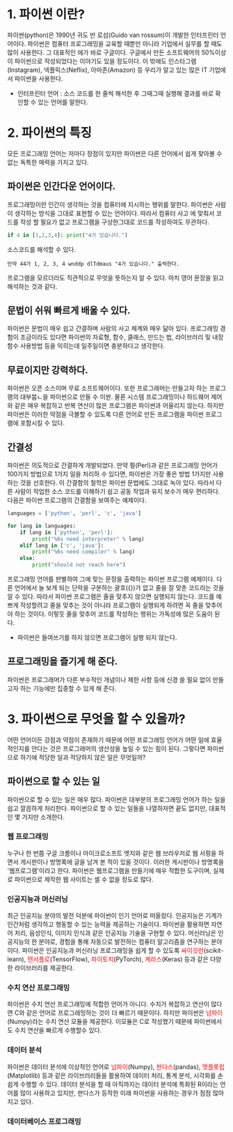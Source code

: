 # 1. 파이썬 이란?
파이썬(python)은 1990년 귀도 반 로섬(Guido van rossum)이 개발한 인터프린터 언어이다. 파이썬은 컴퓨터 프로그래밍을 교육할 때뿐만 아니라 기업에서 실무를 할 때도 많이 사용한다. 그 대표적인 에가 바로 구글이다. 구글에서 만든 소프트웨어의 50%이상이 파이썬으로 작성되었다는 이야기도 있을 정도이다. 이 밖에도 인스타그램(Instagram), 넥플릭스(Neflix), 아마존(Amazon) 등 우리가 알고 있는 많은 IT 기업에서 파이썬을 사용한다.
* 인터프린터 언어 : 소스 코드를 한 줄씩 해석한 후 그때그때 실행해 결과를 바로 확인할 수 있는 언어를 말한다.

# 2. 파이썬의 특징 
모든 프로그래밍 언어는 저마다 장점이 있지만 파이썬은 다른 언어에서 쉽게 찾아볼 수 없는 독특한 매력을 가지고 있다.

## 파이썬은 인간다운 언어이다.
프로그래밍이란 인간이 생각하는 것을 컴퓨터에 지시하는 행위를 말한다. 파이썬은 사람이 생각하는 방식을 그대로 표현할 수 있는 언어이다. 따라서 컴퓨터 사고 에 맞춰서 코드를 작성 할 필요가 없고 프로그램을 구상한그대로 코드를 작성하여도 무관하다.
```python 
if 4 in [1,2,3,4]: print("4가 있습니다.")
```
소스코드를 해석할 수 있다.
```
만약 44가 1, 2, 3, 4 wnddp dlTdmaus "4가 있습니다." 출력한다.
```
프로그램을 모르더라도 직관적으로 무엇을 뜻하는지 알 수 있다. 마치 영어 문장을 읽고 해석하는 것과 같다.

## 문법이 쉬워 빠르게 배울 수 있다.
파이썬은 문법이 매우 쉽고 간결하며 사람의 사고 체계와 매우 닮아 있다. 프로그래밍 경험이 조금이라도 있다면 파이썬의 자료형, 함수, 클래스, 만드는 법, 라이브러리 및 내장 함수 사용방법 등을 익히는데 일주일이면 충분하다고 생각한다.

## 무료이지만 강력하다.
파이썬은 오픈 소스이며 무료 소프트웨어이다. 또한 프로그래머는 만들고자 하는 프로그램의 대부붑ㄴ을 파이썬으로 만들 수 이싿. 물론 시스템 프로그래밍이나 하드웨어 제어와 같은 매우 복잡하고 반복 연산이 많은 프로그램은 파이썬과 어울리지 않는다. 하지만 파이썬은 이러한 약점을 극볼할 수 있도록 다른 언어로 만든 프로그램을 파이썬 프로그램에 포함시킬 수 있다.
## 간결성
파이썬은 의도적으로 간결하게 개발되었다. 만약 펄(Perl)과 같은 프로그래밍 언어가 100가지 방법으로 1가지 일을 처리하 수 있다면, 파이썬은 가장 좋은 방법 1가지만 사용하는 것을 선호한다. 이 간결함의 철학은 파이썬 문법에도 그대로 녹아 있다. 따라서 다른 사람이 작업한 소스 코드를 이해하기 쉽고 공동 작업과 유지 보수가 매우 편리하다.
다음은 파이썬 프로그램의 간결함을 보여주는 예제이다.
```python
languages = ['python', 'perl', 'c', 'java']

for lang in languages:
    if lang in ['python', 'perl']:
        print("%6s need interpreter" % lang)
    elif lang in ['c', 'java']:
        print("%6s need compiler" % lang)
    else:
        print("should not reach here")
```
프로그래밍 언어를 판별하여 그에 맞는 문장을 출력하는 파이썬 프로그램 예제이다. 다른 언어에서 늘 보게 되는 단락을 구분하는 괄호({})가 없고 줄을  잘 맞춘 코드라는 것을 알 수 있다.
따라서 파이썬 프로그램은 줄을 맞추지 않으면 실행되지 않는다. 코드를 예쁘게 작성할려고 줄을 맞추는 것이 아니라 프로그램이 실행되게 하려면 꼭 줄을 맞추어야 하는 것이다. 이렇듯 줄을 맞추어 코드를 작성하는 행위는 가독성에 많은 도움이 된다.
* 파이썬은 들여쓰기를 하지 않으면 프로그램이 실행 되지 않는다.

## 프로그래밍을 즐기게 해 준다.
파이썬은 프로그래머가 다른 부수적인 개념이나 제한 사항 등에 신경 쓸 필요 없이 만들고자 하는 기능에만 집중할 수 있게 해 준다.

# 3. 파이썬으로 무엇을 할 수 있을까?
어떤 언어이든 강점과 약점이 존재하기 때문에 어떤 프로그래밍 언어가 어떤 일에 효율적인지를 안다는 것은 프로그래머의 생산성을 높일 수 있는 힘이 된다. 그렇다면 파이썬으로 하기에 적당한 일과 적당하지 않은 일은 무엇일까? 

## 파이썬으로 할 수 있는 일
파이썬으로 할 수 있는 일은 매우 많다. 파이썬은 대부분의 프로그래밍 언어가 하는 일을 쉽고 깔끔하게 처리한다. 파이썬으로 할 수 있는 일들을 나열하자면 끝도 없지만, 대표적인 몇 가지만 소개한다.

### 웹 프로그래밍
 누구나 한 번쯤 구글 크롬이나 마이크로소프트 엣지와 같은 웹 브라우저로 웹 서핑을 하면서 게시판이나 방명록에 글을 남겨 본 적이 있을 것이다. 이러한 게시판이나 방명록을 '웹프로그램'이라고 한다. 파이썬은 웹프로그램을 만들기에 매우 적합한 도구이며, 실제로 파이썬으로 제작한 웹 사이트는 셀 수 없을 정도로 많다.

 ### 인공지능과 머신러닝
 최근 인공지능 분야의 발전 덕분에 파이썬이 인기 언어로 떠올랐다. 인공지능은 기계가 인간처럼 생각하고 행동할 수 있는 능력을 제공하는 기술이다. 파이썬을 활용하면 자연어 처리, 음성인식, 이미지 인식과 같은 인공지능 기술을 구현할 수 있다. 머신러닝은 인공지능의 한 분야로, 경험을 통해 자동으로 발전하는 컴퓨터 알고리즘을 연구하는 분야이다. 파이썬은 인공지능과 머신러닝 프로그래밍을 쉽게 할 수 있도록 <span style="color:red"> 싸이깃런</span>(scikit-learn), <span style="color:red"> 텐서플로</span>(TensorFlow), <span style="color:red"> 파이토치</span>(PyTorch), <span style="color:red"> 케라스</span>(Keras) 등과 같은 다양한 라이브러리를 제공한다.

 ### 수치 연산 프로그래밍
 파이썬은 수치 연산 프로그래밍에 적합한 언어가 아니다. 수치가 복잡하고 연산이 많다면 C와 같은 언어로 프로그래밍하는 것이 더 빠르기 때문이다. 하지만 파이썬은 <span style="color:red">넘파이</span>(Numpy)라는 수치 연산 모듈을 제공한다. 이모듈은 C로 작성했기 때문에 파이썬에서도 수치 연산을 빠르게 수행할수 있다.

 ### 데이터 분석
 파이썬은 데이터 분석에 이상적인 언어로  <span style="color:red">넘파이</span>(Numpy),  <span style="color:red">판다스</span>(pandas),  <span style="color:red">맷플롯립</span>(Matplotlib) 등과 같은 라이브러리들을 활용하여 데이터 처리, 통계 분석, 시각화를 손쉽게 수행할 수 있다. 데이터 분석을 할 때 아직까지는 데이터 분석에 특화된 R이라는 언어를 많이 사용하고 있지만, 판다스가 등작한 이래 파이썬을 사용하는 경우가 점점 많아지고 있다.

 ### 데이터베이스 프로그래밍